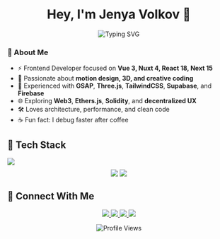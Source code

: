 <h1 align="center">Hey, I'm Jenya Volkov 👋</h1>

<p align="center">
  <img src="https://readme-typing-svg.demolab.com?font=Fira+Code&pause=2000&color=4EE0C9&center=true&vCenter=true&width=600&lines=Frontend+Developer;Vue+3+%7C+Nuxt+4+%7C+TypeScript;React+%7C+Next.js+%7C+Redux;GSAP+%7C+Three.js;Building+modern+interactive+web+apps" alt="Typing SVG" />
</p>

### 🧠 About Me
- ⚡ Frontend Developer focused on **Vue 3, Nuxt 4, React 18, Next 15**
- 🎨 Passionate about **motion design, 3D, and creative coding**
- 🧩 Experienced with **GSAP**, **Three.js**, **TailwindCSS**, **Supabase**, and **Firebase**
- 🌐 Exploring **Web3**, **Ethers.js**, **Solidity**, and **decentralized UX**
- 🛠 Loves architecture, performance, and clean code  
- ☕ Fun fact: I debug faster after coffee

## 🚀 Tech Stack
<div align="center" style="display: flex; flex-wrap: wrap; gap: 6px;">
  <img src="https://skillicons.dev/icons?i=html,css,sass,tailwind,vue,nuxt,react,nextjs,redux,threejs,solidity,nodejs,supabase,firebase,git,gitlab,vercel,typescript,javascript,figma,vite,webpack,blender" />
</div>

<p align="center" style="margin-top: 10px;">
  <img src="https://img.shields.io/badge/Pinia-State-ffd859?style=for-the-badge&logo=pinia&logoColor=2f2f2f" />
  <img src="https://img.shields.io/badge/Prismic-CMS-5163ba?style=for-the-badge&logo=prismic&logoColor=white" />
</p>

## 🤝 Connect With Me
<p align="center">
  <a href="https://linkedin.com/in/volkov-evgeny">
    <img src="https://img.shields.io/badge/LinkedIn-0077b5?style=for-the-badge&logo=linkedin&logoColor=white">
  </a>
  <a href="https://facebook.com/vei66">
    <img src="https://img.shields.io/badge/Facebook-1877F2?style=for-the-badge&logo=facebook&logoColor=white">
  </a>
  <a href="https://t.me/evolkov_tech">
    <img src="https://img.shields.io/badge/Telegram-2CA5E0?style=for-the-badge&logo=telegram&logoColor=white">
  </a>
  <a href="https://evolkov.tech">
  <img src="https://img.shields.io/badge/Website-000000?style=for-the-badge&logo=vercel&logoColor=white">
</a>
</p>

<p align="center">
  <img src="https://komarev.com/ghpvc/?username=vei6rus&color=brightgreen" alt="Profile Views" />
</p>
